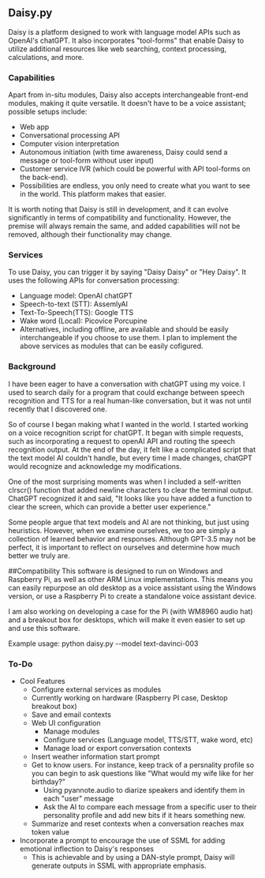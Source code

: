 ## Daisy.py

Daisy is a platform designed to work with language model APIs such as OpenAI's chatGPT. It also incorporates "tool-forms" that enable Daisy to utilize additional resources like web searching, context processing, calculations, and more.

### Capabilities
Apart from in-situ modules, Daisy also accepts interchangeable front-end modules, making it quite versatile. It doesn't have to be a voice assistant; possible setups include:
  - Web app
  - Conversational processing API
  - Computer vision interpretation
  - Autonomous initiation (with time awareness, Daisy could send a message or tool-form without user input)
  - Customer service IVR (which could be powerful with API tool-forms on the back-end).
  - Possibilities are endless, you only need to create what you want to see in the world. This platform makes that easier.

It is worth noting that Daisy is still in development, and it can evolve significantly in terms of compatibility and functionality. However, the premise will always remain the same, and added capabilities will not be removed, although their functionality may change.

### Services
To use Daisy, you can trigger it by saying "Daisy Daisy" or "Hey Daisy". It uses the following APIs for conversation processing:
  - Language model: OpenAI chatGPT
  - Speech-to-text (STT): AssemlyAI
  - Text-To-Speech(TTS): Google TTS
  - Wake word (Local): Picovice Porcupine
  - Alternatives, including offline, are available and should be easily interchangeable if you choose to use them. I plan to implement the above services as modules that can be easily cofigured.


### Background
I have been eager to have a conversation with chatGPT using my voice. I used to search daily for a program that could exchange between speech recognition and TTS for a real human-like conversation, but it was not until recently that I discovered one.

So of course I began making what I wanted in the world. I started working on a voice recognition script for chatGPT. It began with simple requests, such as incorporating a request to openAI API and routing the speech recognition output. At the end of the day, it felt like a complicated script that the text model AI couldn't handle, but every time I made changes, chatGPT would recognize and acknowledge my modifications.

One of the most surprising moments was when I included a self-written clrscr() function that added newline characters to clear the terminal output. ChatGPT recognized it and said, "It looks like you have added a function to clear the screen, which can provide a better user experience."

Some people argue that text models and AI are not thinking, but just using heuristics. However, when we examine ourselves, we too are simply a collection of learned behavior and responses. Although GPT-3.5 may not be perfect, it is important to reflect on ourselves and determine how much better we truly are.

##Compatibility
This software is designed to run on Windows and Raspberry Pi, as well as other ARM Linux implementations. This means you can easily repurpose an old desktop as a voice assistant using the Windows version, or use a Raspberry Pi to create a standalone voice assistant device.

I am also working on developing a case for the Pi (with WM8960 audio hat) and a breakout box for desktops, which will make it even easier to set up and use this software.

Example usage: python daisy.py --model text-davinci-003

### To-Do
- Cool Features
    - Configure external services as modules
    - Currently working on hardware (Raspberry PI case, Desktop breakout box)
    - Save and email contexts
    - Web UI configuration
        - Manage modules
        - Configure services (Language model, TTS/STT, wake word, etc)
        - Manage load or export conversation contexts
    - Insert weather information start prompt
    - Get to know users. For instance, keep track of a persnality profile so you can begin to ask questions like "What would my wife like for her birthday?"
        - Using pyannote.audio to diarize speakers and identify them in each "user" message
        - Ask the AI to compare each message from a specific user to their personality profile and add new bits if it hears something new.
    - Summarize and reset contexts when a conversation reaches max token value
- Incorporate a prompt to encourage the use of SSML for adding emotional inflection to Daisy's responses
    - This is achievable and by using a DAN-style prompt, Daisy will generate outputs in SSML with appropriate emphasis.
